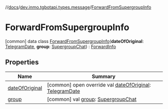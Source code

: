 //[docs](../../../index.md)/[dev.inmo.tgbotapi.types.message](../index.md)/[ForwardFromSupergroupInfo](index.md)



# ForwardFromSupergroupInfo  
 [common] data class [ForwardFromSupergroupInfo](index.md)(**dateOfOriginal**: [TelegramDate](../../dev.inmo.tgbotapi.types/-telegram-date/index.md), **group**: [SupergroupChat](../../dev.inmo.tgbotapi.types.chat.abstracts/-supergroup-chat/index.md)) : [ForwardInfo](../-forward-info/index.md)   


## Properties  
  
|  Name |  Summary | 
|---|---|
| <a name="dev.inmo.tgbotapi.types.message/ForwardFromSupergroupInfo/dateOfOriginal/#/PointingToDeclaration/"></a>[dateOfOriginal](date-of-original.md)| <a name="dev.inmo.tgbotapi.types.message/ForwardFromSupergroupInfo/dateOfOriginal/#/PointingToDeclaration/"></a> [common] open override val [dateOfOriginal](date-of-original.md): [TelegramDate](../../dev.inmo.tgbotapi.types/-telegram-date/index.md)   <br>|
| <a name="dev.inmo.tgbotapi.types.message/ForwardFromSupergroupInfo/group/#/PointingToDeclaration/"></a>[group](group.md)| <a name="dev.inmo.tgbotapi.types.message/ForwardFromSupergroupInfo/group/#/PointingToDeclaration/"></a> [common] val [group](group.md): [SupergroupChat](../../dev.inmo.tgbotapi.types.chat.abstracts/-supergroup-chat/index.md)   <br>|

